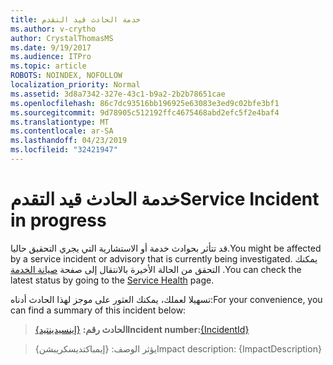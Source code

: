 ```yaml
---
title: خدمة الحادث قيد التقدم
ms.author: v-crytho
author: CrystalThomasMS
ms.date: 9/19/2017
ms.audience: ITPro
ms.topic: article
ROBOTS: NOINDEX, NOFOLLOW
localization_priority: Normal
ms.assetid: 3d8a7342-327e-43c1-b9a2-2b2b78651cae
ms.openlocfilehash: 86c7dc93516bb196925e63083e3ed9c02bfe3bf1
ms.sourcegitcommit: 9d78905c512192ffc4675468abd2efc5f2e4baf4
ms.translationtype: MT
ms.contentlocale: ar-SA
ms.lasthandoff: 04/23/2019
ms.locfileid: "32421947"
---
```

# <a name="service-incident-in-progress"></a><span data-ttu-id="9b276-102">خدمة الحادث قيد التقدم</span><span class="sxs-lookup"><span data-stu-id="9b276-102">Service Incident in progress</span></span>

<span data-ttu-id="9b276-103">قد تتأثر بحوادث خدمة أو الاستشارية التي يجري التحقيق حاليا.</span><span class="sxs-lookup"><span data-stu-id="9b276-103">You might be affected by a service incident or advisory that is currently being investigated.</span></span> <span data-ttu-id="9b276-104">يمكنك التحقق من الحالة الأخيرة بالانتقال إلى صفحة [صيانة الخدمة](https://admin.microsoft.com/adminportal/home#/servicehealth) .</span><span class="sxs-lookup"><span data-stu-id="9b276-104">You can check the latest status by going to the [Service Health](https://admin.microsoft.com/adminportal/home#/servicehealth) page.</span></span> 
  
<span data-ttu-id="9b276-105">تسهيلا لعملك، يمكنك العثور على موجز لهذا الحادث أدناه:</span><span class="sxs-lookup"><span data-stu-id="9b276-105">For your convenience, you can find a summary of this incident below:</span></span>
  
> <span data-ttu-id="9b276-106">**الحادث رقم:** [{إينسيدينتيد}](https://admin.microsoft.com/adminportal/home#/servicehealth)</span><span class="sxs-lookup"><span data-stu-id="9b276-106">**Incident number:**[{IncidentId}](https://admin.microsoft.com/adminportal/home#/servicehealth)</span></span>
    
> <span data-ttu-id="9b276-107">يؤثر الوصف: {إيمباكتديسكريبشن}</span><span class="sxs-lookup"><span data-stu-id="9b276-107">Impact description: {ImpactDescription}</span></span>
    

